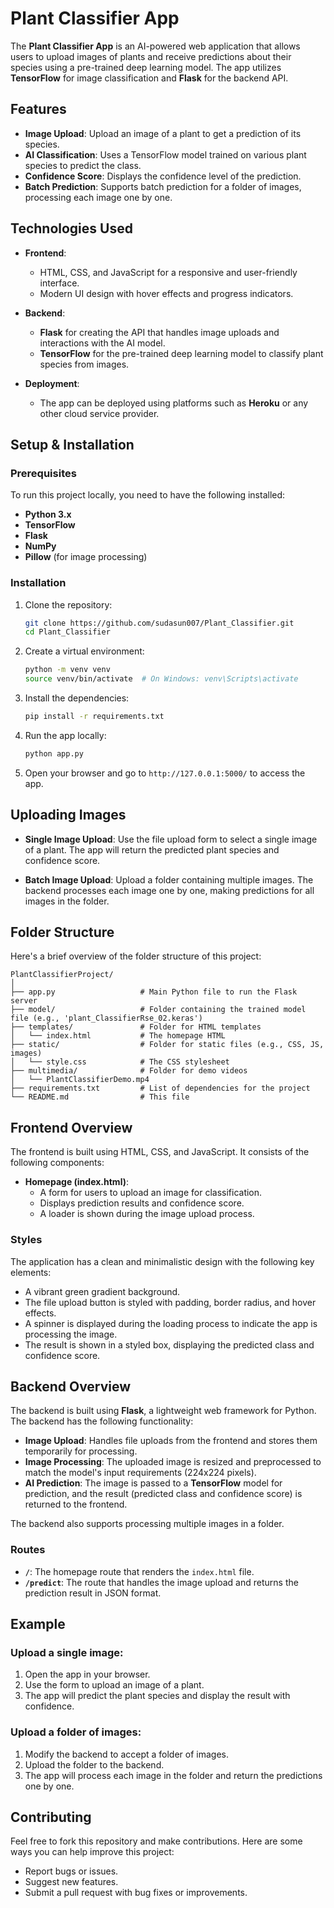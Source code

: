 
# Plant Classifier App

The **Plant Classifier App** is an AI-powered web application that allows users to upload images of plants and receive predictions about their species using a pre-trained deep learning model. The app utilizes **TensorFlow** for image classification and **Flask** for the backend API.

## Features

- **Image Upload**: Upload an image of a plant to get a prediction of its species.
- **AI Classification**: Uses a TensorFlow model trained on various plant species to predict the class.
- **Confidence Score**: Displays the confidence level of the prediction.
- **Batch Prediction**: Supports batch prediction for a folder of images, processing each image one by one.

## Technologies Used

- **Frontend**: 
  - HTML, CSS, and JavaScript for a responsive and user-friendly interface.
  - Modern UI design with hover effects and progress indicators.
  
- **Backend**:
  - **Flask** for creating the API that handles image uploads and interactions with the AI model.
  - **TensorFlow** for the pre-trained deep learning model to classify plant species from images.
  
- **Deployment**:
  - The app can be deployed using platforms such as **Heroku** or any other cloud service provider.
  
## Setup & Installation

### Prerequisites

To run this project locally, you need to have the following installed:

- **Python 3.x**
- **TensorFlow**
- **Flask**
- **NumPy**
- **Pillow** (for image processing)

### Installation

1. Clone the repository:

   ```bash
   git clone https://github.com/sudasun007/Plant_Classifier.git
   cd Plant_Classifier
   ```

2. Create a virtual environment:

   ```bash
   python -m venv venv
   source venv/bin/activate  # On Windows: venv\Scripts\activate
   ```

3. Install the dependencies:

   ```bash
   pip install -r requirements.txt
   ```

4. Run the app locally:

   ```bash
   python app.py
   ```

5. Open your browser and go to `http://127.0.0.1:5000/` to access the app.

## Uploading Images

- **Single Image Upload**: Use the file upload form to select a single image of a plant. The app will return the predicted plant species and confidence score.
  
- **Batch Image Upload**: Upload a folder containing multiple images. The backend processes each image one by one, making predictions for all images in the folder.

## Folder Structure

Here's a brief overview of the folder structure of this project:

```
PlantClassifierProject/
│
├── app.py                   # Main Python file to run the Flask server
├── model/                   # Folder containing the trained model file (e.g., 'plant_ClassifierRse_02.keras')
├── templates/               # Folder for HTML templates
│   └── index.html           # The homepage HTML
├── static/                  # Folder for static files (e.g., CSS, JS, images)
│   └── style.css            # The CSS stylesheet
├── multimedia/              # Folder for demo videos
│   └── PlantClassifierDemo.mp4
├── requirements.txt         # List of dependencies for the project
└── README.md                # This file
```

## Frontend Overview

The frontend is built using HTML, CSS, and JavaScript. It consists of the following components:

- **Homepage (index.html)**:
  - A form for users to upload an image for classification.
  - Displays prediction results and confidence score.
  - A loader is shown during the image upload process.

### Styles

The application has a clean and minimalistic design with the following key elements:

- A vibrant green gradient background.
- The file upload button is styled with padding, border radius, and hover effects.
- A spinner is displayed during the loading process to indicate the app is processing the image.
- The result is shown in a styled box, displaying the predicted class and confidence score.

## Backend Overview

The backend is built using **Flask**, a lightweight web framework for Python. The backend has the following functionality:

- **Image Upload**: Handles file uploads from the frontend and stores them temporarily for processing.
- **Image Processing**: The uploaded image is resized and preprocessed to match the model's input requirements (224x224 pixels).
- **AI Prediction**: The image is passed to a **TensorFlow** model for prediction, and the result (predicted class and confidence score) is returned to the frontend.

The backend also supports processing multiple images in a folder.

### Routes

- **`/`**: The homepage route that renders the `index.html` file.
- **`/predict`**: The route that handles the image upload and returns the prediction result in JSON format.

## Example

### Upload a single image:

1. Open the app in your browser.
2. Use the form to upload an image of a plant.
3. The app will predict the plant species and display the result with confidence.

### Upload a folder of images:

1. Modify the backend to accept a folder of images.
2. Upload the folder to the backend.
3. The app will process each image in the folder and return the predictions one by one.

## Contributing

Feel free to fork this repository and make contributions. Here are some ways you can help improve this project:

- Report bugs or issues.
- Suggest new features.
- Submit a pull request with bug fixes or improvements.

